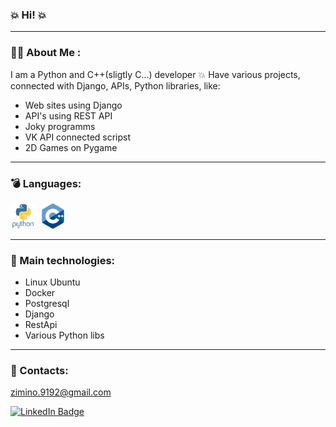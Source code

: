 ### :boom: Hi! :boom:


---


### :man_technologist: About Me :
I am a Python and C++(sligtly C...) developer
:boom: Have various projects, connected with Django, APIs, Python libraries, like:
* Web sites using Django
* API's using REST API
* Joky programms
* VK API connected scripst
* 2D Games on Pygame



---

### :bomb: Languages:

<img src="https://raw.githubusercontent.com/devicons/devicon/1119b9f84c0290e0f0b38982099a2bd027a48bf1/icons/python/python-original-wordmark.svg" title="Python" alt="Python" width="40" height="40"/>&nbsp; <img src="https://raw.githubusercontent.com/devicons/devicon/1119b9f84c0290e0f0b38982099a2bd027a48bf1/icons/cplusplus/cplusplus-original.svg" title="Python" alt="Python" width="40" height="40"/>&nbsp;

---
### :floppy_disk: Main technologies:

* Linux Ubuntu 
* Docker 
* Postgresql 
* Django
* RestApi
* Various Python libs



---

### :speech_balloon: Contacts:
zimino.9192@gmail.com

<div id="badges">
  <a href="https://vk.com/zim1no">
     <img src="https://img.shields.io/badge/VK-blue?logo=VK&logoColor=white" alt="LinkedIn Badge"/>
  </a>
</div>
